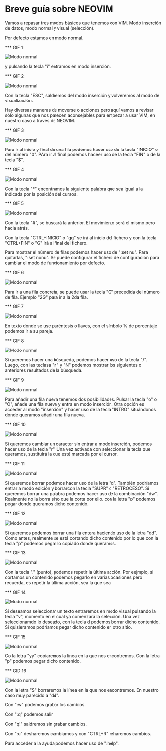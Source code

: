 # Breve guía sobre NEOVIM

Vamos a repasar tres modos básicos que tenemos con VIM. Modo inserción de datos, modo normal y visual (selección).

Por defecto estamos en modo normal.

*** GIF 1

![Modo normal](/img/01.gif)

y pulsando la tecla "i" entramos en modo inserción.

*** GIF 2

![Modo normal](/img/02.gif)

Con la tecla "ESC", saldremos del modo inserción y volveremos al modo de visualización.

Hay diversas maneras de moverse o acciones pero aquí vamos a revisar sólo algunas que nos parecen aconsejables para 
empezar a usar VIM, en nuestro caso a través de NEOVIM.

*** GIF 3

![Modo normal](/img/03.gif)

Para ir al inicio y final de una fila podemos hacer uso de la tecla "INICIO" o del número "0". PAra ir al final podemos
haceer uso de la tecla "FIN" o de la tecla "$".

*** GIF 4

![Modo normal](/img/04.gif)

Con la tecla "*" encontramos la siguiente palabra que sea igual a la indicada por la posición del cursos. 

*** GIF 5

![Modo normal](/img/05.gif)

Con la tecla "#", se buscará la anterior. El movimiento será el mismo pero hacia atrás.

Con la tecla "CTRL+INICIO" o "gg" se irá al inicio del fichero y con la tecla "CTRL+FIN" o "G" irá al final del fichero.


Para mostrar el número de filas podemos hacer uso de ":set nu". Para quitarlas, ":set nonu". 
Se puede configurar el fichero de configuración para cambiar el modo de funcionamiento por defecto.


*** GIF 6

![Modo normal](/img/06.gif)


Para ir a una fila concreta, se puede usar la tecla "G" precedida del número de fila. Ejemplo "2G" para ir a la 2da fila.

*** GIF 7

![Modo normal](/img/07.gif)

En texto donde se use paréntesis o llaves, con el símbolo % de porcentaje podemos ir a su pareja.

*** GIF 8

![Modo normal](/img/08.gif)

Si queremos hacer una búsqueda, podemos hacer uso de la tecla "/". Luego, con las teclasa "n" y "N" podemos mostrar los 
siguientes o anteriores resultados de la búsqueda.

*** GIF 9

![Modo normal](/img/09.gif)

Para añadir una fila nueva tenemos dos posibilidades. Pulsar la tecla "o" o "O", añade una fila nueva y entra
en modo inserción. Otra opción es acceder al modo "inserción" y hacer uso de la tecla "INTRO" situándonos donde
queramos añadir una fila nueva.

*** GIF 10

![Modo normal](/img/10.gif)

Si queremos cambiar un caracter sin entrar a modo inserción, podemos hacer uso de la tecla "r". Una vez activada
con seleccionar la tecla que queramos, sustituirá la que esté marcada por el cursor.

*** GIF 11

![Modo normal](/img/11.gif)

Si queremos borrar podemos hacer uso de la letra "d". También podríamos entrar a modo edición y borrarcon la tecla
"SUPR" o "RETROCESO". Si queremos borrar una palabra podemos hacer uso de la combinación "dw". Realmente no la borra sino
que la corta por ello, con la letra "p" podemos pegar donde queramos dicho contenido.

*** GIF 12

![Modo normal](/img/12.gif)

Si queremos podemos borrar una fila entera haciendo uso de la letra "dd". Como antes, realmente se está cortando
dicho contenido por lo que con la tecla "p" podemos pegar lo copiado donde queramos.

*** GIF 13

![Modo normal](/img/13.gif)

Con la tecla "." (punto), podemos repetir la última acción. Por eejmplo, si cortamos un contenido podemos pegarlo
en varias ocasiones pero recuerda, es repetir la última acción, sea la que sea.

*** GIF 14

![Modo normal](/img/14.gif)

Si deseamos seleccionar un texto entraremos en modo visual pulsando la tecla "v", momento en el cual ya comenzará
la selección. Una vez seleccionamdo lo deseado, con la tecla d podemos borrar dicho contenido. Si quisieramos podríamos
pegar dicho contenido en otro sitio.

*** GIF 15

![Modo normal](/img/15.gif)

Co la letra "yy" copiaremos la línea en la que nos encontremos. Con la letra "p" podemos pegar dicho contenido.

*** GID 16

![Modo normal](/img/17.gif)

Con la letra "S" borraremos la línea en la que nos encontremos. En nuestro caso muy parecido a "dd".

Con ":w" podemos grabar los cambios.

Con ":q" podemos salir

Con "q!" saldremos sin grabar cambios.

Con ":u" desharemos cambiamos y con "CTRL+R" reharemos cambios.

Para acceder a la ayuda podemos hacer uso de ":help".



